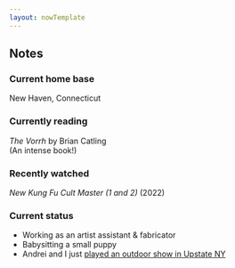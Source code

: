 ```yaml
---
layout: nowTemplate
---
```



## Notes

### Current home base

New Haven, Connecticut

### Currently reading

*The Vorrh* by Brian Catling  
(An intense book!)

### Recently watched

*New Kung Fu Cult Master (1 and 2)* (2022)

### Current status

- Working as an artist assistant & fabricator
- Babysitting a small puppy
- Andrei and I just [played an outdoor show in Upstate NY](/blog/)
